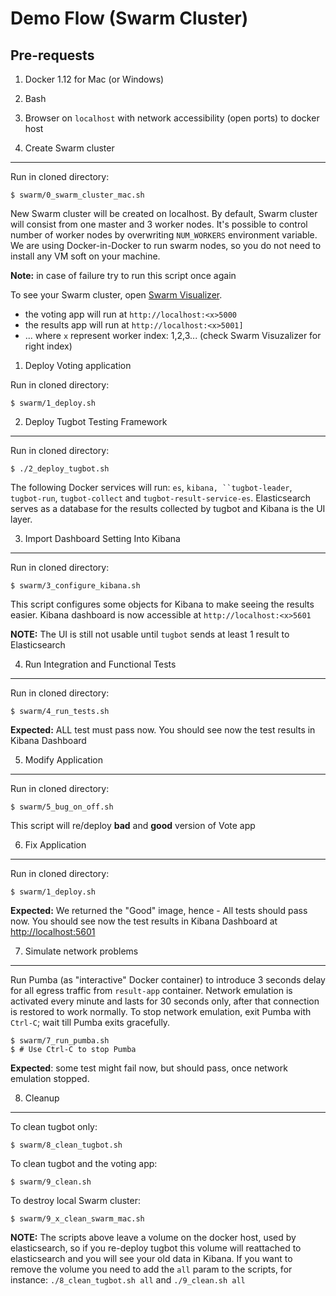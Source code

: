 
Demo Flow (Swarm Cluster)
=========

Pre-requests
------------

1. Docker 1.12 for Mac (or Windows)
2. Bash
4. Browser on `localhost` with network accessibility (open ports) to docker host

0. Create Swarm cluster
----

Run in cloned directory:

    $ swarm/0_swarm_cluster_mac.sh

New Swarm cluster will be created on localhost. By default, Swarm cluster will consist from one master and 3 worker nodes. It's possible to control number of worker nodes by overwriting `NUM_WORKERS` environment variable.
We are using Docker-in-Docker to run swarm nodes, so you do not need to install any VM soft on your machine.

**Note:** in case of failure try to run this script once again

To see your Swarm cluster, open [Swarm Visualizer](http://localhost:8000).

- the voting app will run at `http://localhost:<x>5000`
- the results app will run at `http://localhost:<x>5001]`
- ... where `x` represent worker index: 1,2,3... (check Swarm Visuzalizer for right index)

1. Deploy Voting application

Run in cloned directory:

    $ swarm/1_deploy.sh

2. Deploy Tugbot Testing Framework
----

Run in cloned directory:

    $ ./2_deploy_tugbot.sh

The following Docker services will run: `es`, `kibana, ``tugbot-leader`, `tugbot-run`, `tugbot-collect` and `tugbot-result-service-es`.
Elasticsearch serves as a database for the results collected by tugbot and Kibana is the UI layer.

3. Import Dashboard Setting Into Kibana
----

Run in cloned directory:

    $ swarm/3_configure_kibana.sh

This script configures some objects for Kibana to make seeing the results easier.
Kibana dashboard is now accessible at `http://localhost:<x>5601`

**NOTE:** The UI is still not usable until `tugbot` sends at least 1 result to Elasticsearch

4. Run Integration and Functional Tests
----

Run in cloned directory:

    $ swarm/4_run_tests.sh

**Expected:** ALL test must pass now.
You should see now the test results in Kibana Dashboard

5. Modify Application
----

Run in cloned directory:

    $ swarm/5_bug_on_off.sh

This script will re/deploy **bad** and **good** version of Vote app

6. Fix Application
----

Run in cloned directory:

    $ swarm/1_deploy.sh

**Expected:** We returned the "Good" image, hence - All tests should pass now.
You should see now the test results in Kibana Dashboard at [http://localhost:5601](http://localhost:5601)

7. Simulate network problems
----

Run Pumba (as "interactive" Docker container) to introduce 3 seconds delay for all egress traffic from `result-app` container. Network emulation is activated every minute and lasts for 30 seconds only, after that connection is restored to work normally.
To stop network emulation, exit Pumba with `Ctrl-C`; wait till Pumba exits gracefully.

    $ swarm/7_run_pumba.sh
    $ # Use Ctrl-C to stop Pumba

**Expected**: some test might fail now, but should pass, once network emulation stopped.

8. Cleanup
----

To clean tugbot only:

    $ swarm/8_clean_tugbot.sh

To clean tugbot and the voting app:

    $ swarm/9_clean.sh

To destroy local Swarm cluster:

    $ swarm/9_x_clean_swarm_mac.sh

**NOTE:** The scripts above leave a volume on the docker host, used by elasticsearch, so if you re-deploy tugbot this volume will reattached to elasticsearch and you will see your old data in Kibana.
If you want to remove the volume you need to add the `all` param to the scripts, for instance: `./8_clean_tugbot.sh all` and `./9_clean.sh all`
